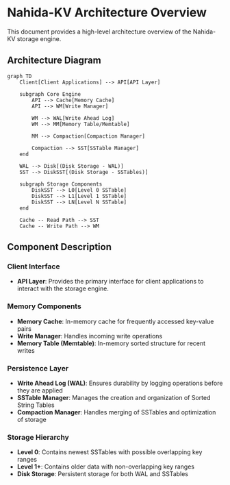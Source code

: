 # Nahida-KV Architecture Overview

This document provides a high-level architecture overview of the Nahida-KV storage engine.

## Architecture Diagram

```mermaid
graph TD
    Client[Client Applications] --> API[API Layer]
    
    subgraph Core Engine
        API --> Cache[Memory Cache]
        API --> WM[Write Manager]
        
        WM --> WAL[Write Ahead Log]
        WM --> MM[Memory Table/Memtable]
        
        MM --> Compaction[Compaction Manager]
        
        Compaction --> SST[SSTable Manager]
    end
    
    WAL --> Disk[(Disk Storage - WAL)]
    SST --> DiskSST[(Disk Storage - SSTables)]
    
    subgraph Storage Components
        DiskSST --> L0[Level 0 SSTable]
        DiskSST --> L1[Level 1 SSTable]
        DiskSST --> LN[Level N SSTable]
    end
    
    Cache -- Read Path --> SST
    Cache -- Write Path --> WM
```

## Component Description

### Client Interface
- **API Layer**: Provides the primary interface for client applications to interact with the storage engine.

### Memory Components
- **Memory Cache**: In-memory cache for frequently accessed key-value pairs
- **Write Manager**: Handles incoming write operations
- **Memory Table (Memtable)**: In-memory sorted structure for recent writes

### Persistence Layer
- **Write Ahead Log (WAL)**: Ensures durability by logging operations before they are applied
- **SSTable Manager**: Manages the creation and organization of Sorted String Tables
- **Compaction Manager**: Handles merging of SSTables and optimization of storage

### Storage Hierarchy
- **Level 0**: Contains newest SSTables with possible overlapping key ranges
- **Level 1+**: Contains older data with non-overlapping key ranges
- **Disk Storage**: Persistent storage for both WAL and SSTables